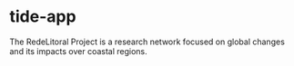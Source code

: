 tide-app
===============

The RedeLitoral Project is a research network focused on global changes and its impacts over coastal regions.
